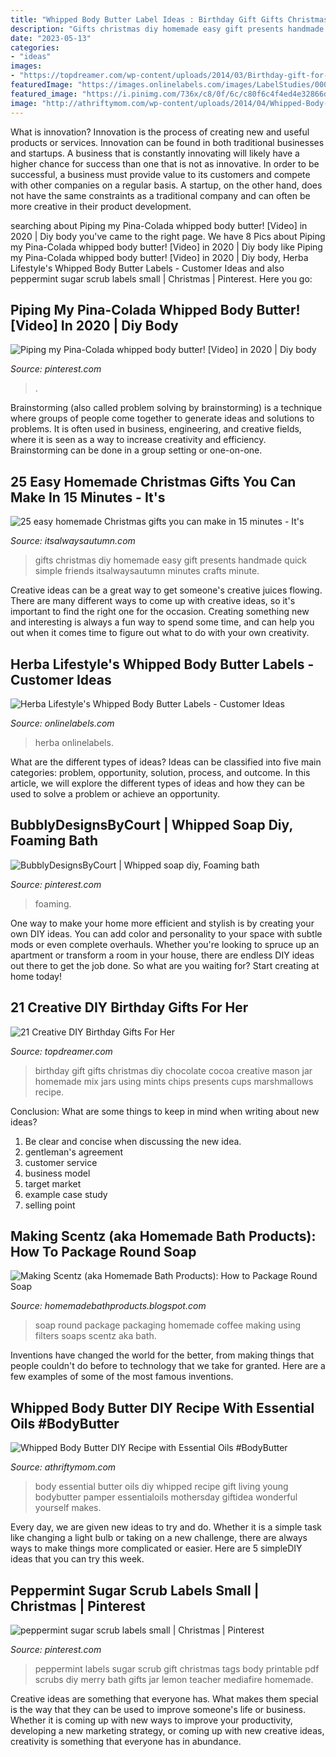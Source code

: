 ```yaml
---
title: "Whipped Body Butter Label Ideas : Birthday Gift Gifts Christmas Diy Chocolate Cocoa Creative Mason Jar Homemade Mix Jars Using Mints Chips Presents Cups Marshmallows Recipe"
description: "Gifts christmas diy homemade easy gift presents handmade quick simple friends itsalwaysautumn minutes crafts minute"
date: "2023-05-13"
categories:
- "ideas"
images:
- "https://topdreamer.com/wp-content/uploads/2014/03/Birthday-gift-for-her-5-718x961.jpg"
featuredImage: "https://images.onlinelabels.com/images/LabelStudies/00000003/2255/lavender-butter_detail.jpg"
featured_image: "https://i.pinimg.com/736x/c8/0f/6c/c80f6c4f4ed4e32866d5d097d0edf807.jpg"
image: "http://athriftymom.com/wp-content/uploads/2014/04/Whipped-Body-Butter-DIY-recipe-with-Essential-Oils-Makes-a-wonderful-gift-or-just-to-pamper-yourself-GiftIdea-DIY-EssentialOils-Oils-MothersDay.jpg"
---
```



What is innovation?
Innovation is the process of creating new and useful products or services. Innovation can be found in both traditional businesses and startups. A business that is constantly innovating will likely have a higher chance for success than one that is not as innovative. In order to be successful, a business must provide value to its customers and compete with other companies on a regular basis. A startup, on the other hand, does not have the same constraints as a traditional company and can often be more creative in their product development.

	

		
searching about Piping my Pina-Colada whipped body butter! [Video] in 2020 | Diy body you've came to the right page. We have 8 Pics about Piping my Pina-Colada whipped body butter! [Video] in 2020 | Diy body like Piping my Pina-Colada whipped body butter! [Video] in 2020 | Diy body, Herba Lifestyle&#039;s Whipped Body Butter Labels - Customer Ideas and also peppermint sugar scrub labels small | Christmas | Pinterest. Here you go:
		
    
## Piping My Pina-Colada Whipped Body Butter! [Video] In 2020 | Diy Body

<img loading=lazy src="https://i.pinimg.com/736x/c8/0f/6c/c80f6c4f4ed4e32866d5d097d0edf807.jpg" onerror="this.onerror=null;this.src='https://tse2.mm.bing.net/th?id=OIP.a_Dpc82TR3__F6l7wO_4CwHaNK&amp;pid=15.1';" alt="Piping my Pina-Colada whipped body butter! [Video] in 2020 | Diy body">

_Source: pinterest.com_

>. 

	

Brainstorming (also called problem solving by brainstorming) is a technique where groups of people come together to generate ideas and solutions to problems. It is often used in business, engineering, and creative fields, where it is seen as a way to increase creativity and efficiency. Brainstorming can be done in a group setting or one-on-one.

    
## 25 Easy Homemade Christmas Gifts You Can Make In 15 Minutes - It&#039;s

<img loading=lazy src="https://www.itsalwaysautumn.com/wp-content/uploads/2017/10/easy-handmade-homemade-gifts-quick-15-minute-diy-christmas-presents-featured.jpg" onerror="this.onerror=null;this.src='https://tse4.mm.bing.net/th?id=OIP.EecBJemvsmLswCi3rt_kOQHaHa&amp;pid=15.1';" alt="25 easy homemade Christmas gifts you can make in 15 minutes - It&#039;s">

_Source: itsalwaysautumn.com_

>gifts christmas diy homemade easy gift presents handmade quick simple friends itsalwaysautumn minutes crafts minute. 

	

Creative ideas can be a great way to get someone's creative juices flowing. There are many different ways to come up with creative ideas, so it's important to find the right one for the occasion. Creating something new and interesting is always a fun way to spend some time, and can help you out when it comes time to figure out what to do with your own creativity.

    
## Herba Lifestyle&#039;s Whipped Body Butter Labels - Customer Ideas

<img loading=lazy src="https://images.onlinelabels.com/images/LabelStudies/00000003/2255/lavender-butter_detail.jpg" onerror="this.onerror=null;this.src='https://tse1.mm.bing.net/th?id=OIP.M81qsozpU-PCyfatJ421IAAAAA&amp;pid=15.1';" alt="Herba Lifestyle&#039;s Whipped Body Butter Labels - Customer Ideas">

_Source: onlinelabels.com_

>herba onlinelabels. 

	

What are the different types of ideas?
Ideas can be classified into five main categories: problem, opportunity, solution, process, and outcome. In this article, we will explore the different types of ideas and how they can be used to solve a problem or achieve an opportunity.

    
## BubblyDesignsByCourt | Whipped Soap Diy, Foaming Bath

<img loading=lazy src="https://i.pinimg.com/originals/78/b9/e7/78b9e727f7704f1c2a2fa57737d2f86f.jpg" onerror="this.onerror=null;this.src='https://tse1.mm.bing.net/th?id=OIP.G0fhWepP4zp4i2tv8_CAwwHaHo&amp;pid=15.1';" alt="BubblyDesignsByCourt | Whipped soap diy, Foaming bath">

_Source: pinterest.com_

>foaming. 

	

One way to make your home more efficient and stylish is by creating your own DIY ideas. You can add color and personality to your space with subtle mods or even complete overhauls. Whether you're looking to spruce up an apartment or transform a room in your house, there are endless DIY ideas out there to get the job done. So what are you waiting for? Start creating at home today!

    
## 21 Creative DIY Birthday Gifts For Her

<img loading=lazy src="https://topdreamer.com/wp-content/uploads/2014/03/Birthday-gift-for-her-5-718x961.jpg" onerror="this.onerror=null;this.src='https://tse1.mm.bing.net/th?id=OIP.OvhPtL_eBwz6E-7moSmfAAHaJ6&amp;pid=15.1';" alt="21 Creative DIY Birthday Gifts For Her">

_Source: topdreamer.com_

>birthday gift gifts christmas diy chocolate cocoa creative mason jar homemade mix jars using mints chips presents cups marshmallows recipe. 

	

Conclusion: What are some things to keep in mind when writing about new ideas?
1. Be clear and concise when discussing the new idea.
2. gentleman's agreement 
3. customer service 
4. business model 
5. target market 
6. example case study
7. selling point 

    
## Making Scentz (aka Homemade Bath Products): How To Package Round Soap

<img loading=lazy src="https://1.bp.blogspot.com/-MUajhJ-ootw/VtC1W_U_3AI/AAAAAAAAF3E/g3M0vRHLOio/s1600/soap-packaging-ideas-768x512.jpg" onerror="this.onerror=null;this.src='https://tse4.mm.bing.net/th?id=OIP.H86FYgsVWnCjacy7KL3SUQHaE8&amp;pid=15.1';" alt="Making Scentz (aka Homemade Bath Products): How to Package Round Soap">

_Source: homemadebathproducts.blogspot.com_

>soap round package packaging homemade coffee making using filters soaps scentz aka bath. 

	

Inventions have changed the world for the better, from making things that people couldn't do before to technology that we take for granted. Here are a few examples of some of the most famous inventions.

    
## Whipped Body Butter DIY Recipe With Essential Oils #BodyButter

<img loading=lazy src="http://athriftymom.com/wp-content/uploads/2014/04/Whipped-Body-Butter-DIY-recipe-with-Essential-Oils-Makes-a-wonderful-gift-or-just-to-pamper-yourself-GiftIdea-DIY-EssentialOils-Oils-MothersDay.jpg" onerror="this.onerror=null;this.src='https://tse4.mm.bing.net/th?id=OIP.Na_IWBNRXdSyV4BEUeGd7QHaLH&amp;pid=15.1';" alt="Whipped Body Butter DIY Recipe with Essential Oils #BodyButter">

_Source: athriftymom.com_

>body essential butter oils diy whipped recipe gift living young bodybutter pamper essentialoils mothersday giftidea wonderful yourself makes. 

	

Every day, we are given new ideas to try and do. Whether it is a simple task like changing a light bulb or taking on a new challenge, there are always ways to make things more complicated or easier. Here are 5 simpleDIY ideas that you can try this week.

    
## Peppermint Sugar Scrub Labels Small | Christmas | Pinterest

<img loading=lazy src="http://media-cache-ak0.pinimg.com/736x/16/3c/f5/163cf50f3625f9015191e8b1cb4ee71c.jpg" onerror="this.onerror=null;this.src='https://tse3.mm.bing.net/th?id=OIP.-Heo5kp7sd2rEoUCInIGlAHaJl&amp;pid=15.1';" alt="peppermint sugar scrub labels small | Christmas | Pinterest">

_Source: pinterest.com_

>peppermint labels sugar scrub gift christmas tags body printable pdf scrubs diy merry bath gifts jar lemon teacher mediafire homemade. 

	

Creative ideas are something that everyone has. What makes them special is the way that they can be used to improve someone's life or business. Whether it is coming up with new ways to improve your productivity, developing a new marketing strategy, or coming up with new creative ideas, creativity is something that everyone has in abundance.

